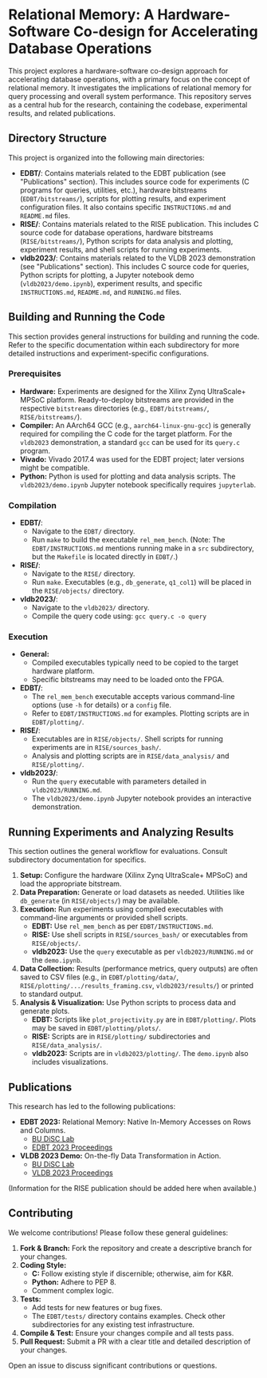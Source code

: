 # Relational Memory: A Hardware-Software Co-design for Accelerating Database Operations

This project explores a hardware-software co-design approach for accelerating database operations, with a primary focus on the concept of relational memory. It investigates the implications of relational memory for query processing and overall system performance. This repository serves as a central hub for the research, containing the codebase, experimental results, and related publications.

## Directory Structure

This project is organized into the following main directories:

*   **EDBT/**: Contains materials related to the EDBT publication (see "Publications" section). This includes source code for experiments (C programs for queries, utilities, etc.), hardware bitstreams (`EDBT/bitstreams/`), scripts for plotting results, and experiment configuration files. It also contains specific `INSTRUCTIONS.md` and `README.md` files.
*   **RISE/**: Contains materials related to the RISE publication. This includes C source code for database operations, hardware bitstreams (`RISE/bitstreams/`), Python scripts for data analysis and plotting, experiment results, and shell scripts for running experiments.
*   **vldb2023/**: Contains materials related to the VLDB 2023 demonstration (see "Publications" section). This includes C source code for queries, Python scripts for plotting, a Jupyter notebook demo (`vldb2023/demo.ipynb`), experiment results, and specific `INSTRUCTIONS.md`, `README.md`, and `RUNNING.md` files.

## Building and Running the Code

This section provides general instructions for building and running the code. Refer to the specific documentation within each subdirectory for more detailed instructions and experiment-specific configurations.

### Prerequisites

*   **Hardware:** Experiments are designed for the Xilinx Zynq UltraScale+ MPSoC platform. Ready-to-deploy bitstreams are provided in the respective `bitstreams` directories (e.g., `EDBT/bitstreams/`, `RISE/bitstreams/`).
*   **Compiler:** An AArch64 GCC (e.g., `aarch64-linux-gnu-gcc`) is generally required for compiling the C code for the target platform. For the `vldb2023` demonstration, a standard `gcc` can be used for its `query.c` program.
*   **Vivado:** Vivado 2017.4 was used for the EDBT project; later versions might be compatible.
*   **Python:** Python is used for plotting and data analysis scripts. The `vldb2023/demo.ipynb` Jupyter notebook specifically requires `jupyterlab`.

### Compilation

*   **EDBT/**:
    *   Navigate to the `EDBT/` directory.
    *   Run `make` to build the executable `rel_mem_bench`. (Note: The `EDBT/INSTRUCTIONS.md` mentions running make in a `src` subdirectory, but the `Makefile` is located directly in `EDBT/`.)
*   **RISE/**:
    *   Navigate to the `RISE/` directory.
    *   Run `make`. Executables (e.g., `db_generate`, `q1_col1`) will be placed in the `RISE/objects/` directory.
*   **vldb2023/**:
    *   Navigate to the `vldb2023/` directory.
    *   Compile the query code using: `gcc query.c -o query`

### Execution

*   **General:**
    *   Compiled executables typically need to be copied to the target hardware platform.
    *   Specific bitstreams may need to be loaded onto the FPGA.
*   **EDBT/**:
    *   The `rel_mem_bench` executable accepts various command-line options (use `-h` for details) or a `config` file.
    *   Refer to `EDBT/INSTRUCTIONS.md` for examples. Plotting scripts are in `EDBT/plotting/`.
*   **RISE/**:
    *   Executables are in `RISE/objects/`. Shell scripts for running experiments are in `RISE/sources_bash/`.
    *   Analysis and plotting scripts are in `RISE/data_analysis/` and `RISE/plotting/`.
*   **vldb2023/**:
    *   Run the `query` executable with parameters detailed in `vldb2023/RUNNING.md`.
    *   The `vldb2023/demo.ipynb` Jupyter notebook provides an interactive demonstration.

## Running Experiments and Analyzing Results

This section outlines the general workflow for evaluations. Consult subdirectory documentation for specifics.

1.  **Setup:** Configure the hardware (Xilinx Zynq UltraScale+ MPSoC) and load the appropriate bitstream.
2.  **Data Preparation:** Generate or load datasets as needed. Utilities like `db_generate` (in `RISE/objects/`) may be available.
3.  **Execution:** Run experiments using compiled executables with command-line arguments or provided shell scripts.
    *   **EDBT:** Use `rel_mem_bench` as per `EDBT/INSTRUCTIONS.md`.
    *   **RISE:** Use shell scripts in `RISE/sources_bash/` or executables from `RISE/objects/`.
    *   **vldb2023:** Use the `query` executable as per `vldb2023/RUNNING.md` or the `demo.ipynb`.
4.  **Data Collection:** Results (performance metrics, query outputs) are often saved to CSV files (e.g., in `EDBT/plotting/data/`, `RISE/plotting/.../results_framing.csv`, `vldb2023/results/`) or printed to standard output.
5.  **Analysis & Visualization:** Use Python scripts to process data and generate plots.
    *   **EDBT:** Scripts like `plot_projectivity.py` are in `EDBT/plotting/`. Plots may be saved in `EDBT/plotting/plots/`.
    *   **RISE:** Scripts are in `RISE/plotting/` subdirectories and `RISE/data_analysis/`.
    *   **vldb2023:** Scripts are in `vldb2023/plotting/`. The `demo.ipynb` also includes visualizations.

## Publications

This research has led to the following publications:

*   **EDBT 2023:** Relational Memory: Native In-Memory Accesses on Rows and Columns.
    *   [BU DiSC Lab](https://disc.bu.edu/papers/edbt23-relational-memory)
    *   [EDBT 2023 Proceedings](https://openproceedings.org/2023/conf/edbt/paper-177.pdf)
*   **VLDB 2023 Demo:** On-the-fly Data Transformation in Action.
    *   [BU DiSC Lab](https://disc.bu.edu/papers/vldb23-mun)
    *   [VLDB 2023 Proceedings](https://www.vldb.org/pvldb/volumes/16/paper/On-the-fly%20Data%20Transformation%20in%20Action)

(Information for the RISE publication should be added here when available.)

## Contributing

We welcome contributions! Please follow these general guidelines:

1.  **Fork & Branch:** Fork the repository and create a descriptive branch for your changes.
2.  **Coding Style:**
    *   **C:** Follow existing style if discernible; otherwise, aim for K&R.
    *   **Python:** Adhere to PEP 8.
    *   Comment complex logic.
3.  **Tests:**
    *   Add tests for new features or bug fixes.
    *   The `EDBT/tests/` directory contains examples. Check other subdirectories for any existing test infrastructure.
4.  **Compile & Test:** Ensure your changes compile and all tests pass.
5.  **Pull Request:** Submit a PR with a clear title and detailed description of your changes.

Open an issue to discuss significant contributions or questions.
